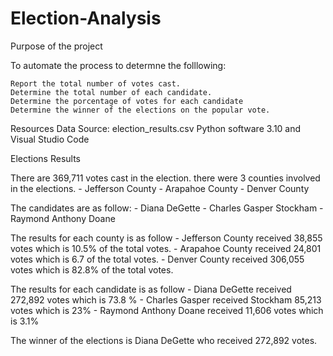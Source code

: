 # Election-Analysis
  
  Purpose of the project
  
  To automate the process to determne the folllowing:
  
    Report the total number of votes cast.
    Determine the total number of each candidate.
    Determine the porcentage of votes for each candidate
    Determine the winner of the elections on the popular vote. 
   
Resources 
  Data Source: election_results.csv
  Python software 3.10 and Visual Studio Code 
 
Elections Results

  There are 369,711 votes cast in the election.
  there were 3 counties involved in the elections.
    - Jefferson County
    - Arapahoe County
    - Denver County
    
The candidates are as follow:
    - Diana DeGette
    - Charles Gasper Stockham
    - Raymond Anthony Doane
    
The results for each county is as follow
    - Jefferson County received 38,855 votes which is 10.5% of the total votes.
    - Arapahoe County received 24,801 votes which is 6.7   of the total votes.
    - Denver County received 306,055 votes which is 82.8% of the total votes.
    
The results for each candidate is as follow
    - Diana DeGette received 272,892 votes which is 73.8 %
    - Charles Gasper received Stockham 85,213 votes which is 23%
    - Raymond Anthony Doane received 11,606 votes which is 3.1% 
    
The winner of the elections is Diana DeGette who received 272,892 votes.     

    
    
